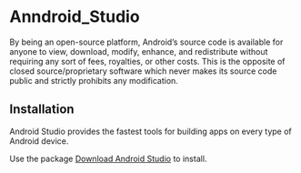 # Anndroid_Studio
By being an open-source platform, Android’s source code is available for anyone to view, download, modify, enhance, and redistribute without requiring any sort of fees, royalties, or other costs. This is the opposite of closed source/proprietary software which never makes its source code public and strictly prohibits any modification.

## Installation
Android Studio provides the fastest tools for building apps on every type of Android device.

Use the package [Download Android Studio](https://developer.android.com/studio) to install.


